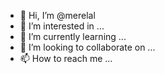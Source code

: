 - 👋 Hi, I’m @merelal
- 👀 I’m interested in ...
- 🌱 I’m currently learning ...
- 💞️ I’m looking to collaborate on ...
- 📫 How to reach me ...

<!---
merelal/merelal is a ✨ special ✨ repository because its `README.md` (this file) appears on your GitHub profile.
You can click the Preview link to take a look at your changes.
--->
